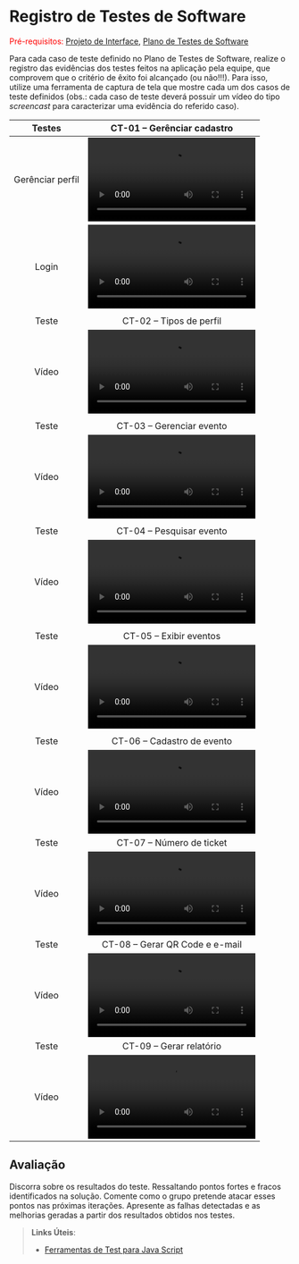 # Registro de Testes de Software

<span style="color:red">Pré-requisitos: <a href="3-Projeto de Interface.md"> Projeto de Interface</a></span>, <a href="8-Plano de Testes de Software.md"> Plano de Testes de Software</a>

Para cada caso de teste definido no Plano de Testes de Software, realize o registro das evidências dos testes feitos na aplicação pela equipe, que comprovem que o critério de êxito foi alcançado (ou não!!!). Para isso, utilize uma ferramenta de captura de tela que mostre cada um dos casos de teste definidos (obs.: cada caso de teste deverá possuir um vídeo do tipo _screencast_ para caracterizar uma evidência do referido caso).

|      Testes      |                                                              CT-01 – Gerênciar cadastro                                                               |
| :--------------: | :---------------------------------------------------------------------------------------------------------------------------------------------------: |
| Gerênciar perfil |       <video src="https://github-production-user-asset-6210df.s3.amazonaws.com/126528758/277191074-4958322c-1dbf-40bf-9817-c81877e8b336.webm">        |
|      Login       | <video src="https://github.com/ICEI-PUC-Minas-PMV-ADS/pmv-ads-2023-2-e2-proj-int-t5-eventpass/assets/126528758/c15ee9c8-9868-4da4-8a61-41a2d666ca55"> |
|                  |                                                                                                                                                       |
|      Teste       |                                                                CT-02 – Tipos de perfil                                                                |
|      Vídeo       |                                                                    <video src="">                                                                     |
|                  |                                                                                                                                                       |
|      Teste       |                                                               CT-03 – Gerenciar evento                                                                |
|      Vídeo       |                                                                    <video src="">                                                                     |
|                  |                                                                                                                                                       |
|      Teste       |                                                               CT-04 – Pesquisar evento                                                                |
|      Vídeo       |                                                                    <video src="">                                                                     |
|                  |                                                                                                                                                       |
|      Teste       |                                                                CT-05 – Exibir eventos                                                                 |
|      Vídeo       |                                                                    <video src="">                                                                     |
|                  |                                                                                                                                                       |
|      Teste       |                                                              CT-06 – Cadastro de evento                                                               |
|      Vídeo       |                                                                    <video src="">                                                                     |
|      Teste       |                                                               CT-07 – Número de ticket                                                                |
|      Vídeo       |                                                                    <video src="">                                                                     |
|      Teste       |                                                            CT-08 – Gerar QR Code e e-mail                                                             |
|      Vídeo       |                                                                    <video src="">                                                                     |
|      Teste       |                                                                CT-09 – Gerar relatório                                                                |
|      Vídeo       |                                                                    <video src="">                                                                     |

## Avaliação

Discorra sobre os resultados do teste. Ressaltando pontos fortes e fracos identificados na solução. Comente como o grupo pretende atacar esses pontos nas próximas iterações. Apresente as falhas detectadas e as melhorias geradas a partir dos resultados obtidos nos testes.

> **Links Úteis**:
>
> - [Ferramentas de Test para Java Script](https://geekflare.com/javascript-unit-testing/)
